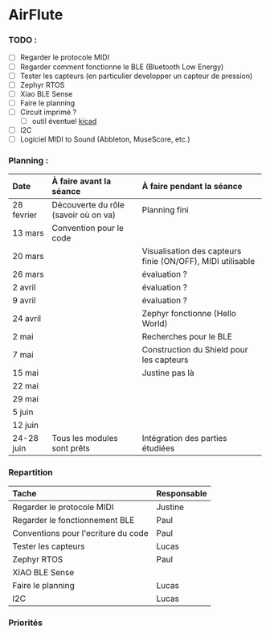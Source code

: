 # AirFlute

### TODO :
- [ ] Regarder le protocole MIDI
- [ ] Regarder comment fonctionne le BLE (Bluetooth Low Energy)
- [ ] Tester les capteurs (en particulier developper un capteur de pression)
- [ ] Zephyr RTOS
- [ ] Xiao BLE Sense
- [ ] Faire le planning
- [ ] Circuit imprimé ?
    * [ ] outil éventuel [kicad](https://www.kicad.org/)
- [ ] I2C
- [ ] Logiciel MIDI to Sound (Abbleton, MuseScore, etc.)

### Planning :
| Date  | À faire avant la séance  | À faire pendant la séance |
| :- |:-| :-|
| 28 fevrier | Découverte du rôle (savoir où on va) | Planning fini |
| 13 mars | Convention pour le code |  |
| 20 mars |  | Visualisation des capteurs finie (ON/OFF), MIDI utilisable |
| 26 mars |  | évaluation ? |
| 2 avril |  | évaluation ? |
| 9 avril |  | évaluation ? |
| 24 avril |  | Zephyr fonctionne (Hello World) | 
| 2 mai | | Recherches pour le BLE |
| 7 mai |  | Construction du Shield pour les capteurs |
| 15 mai |  | Justine pas là | 
| 22 mai |  |  | # à donner quand on saura ce qu'on fait
| 29 mai |  |  |
| 5 juin |  |  |
| 12 juin |  |  |
| 24-28 juin | Tous les modules sont prêts | Intégration des parties étudiées|


### Repartition

| Tache | Responsable |
| :- |:-|
| Regarder le protocole MIDI | Justine |
| Regarder le fonctionnement BLE | Paul |
| Conventions pour l'ecriture du code | Paul |
| Tester les capteurs | Lucas |
| Zephyr RTOS | Paul |
| XIAO BLE Sense | |
| Faire le planning | Lucas |
| I2C | Lucas |


### Priorités 


